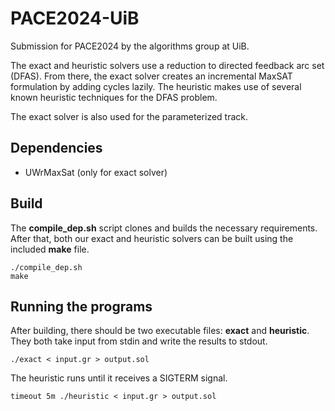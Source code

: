 # PACE2024-UiB

Submission for PACE2024 by the algorithms group at UiB.

The exact and heuristic solvers use a reduction to directed feedback arc set (DFAS).
From there, the exact solver creates an incremental MaxSAT formulation by adding cycles lazily.
The heuristic makes use of several known heuristic techniques for the DFAS problem.

The exact solver is also used for the parameterized track.

## Dependencies

* UWrMaxSat (only for exact solver)

## Build

The **compile_dep.sh** script clones and builds the necessary requirements. After that, both our exact and heuristic solvers can be built using the included **make** file.

```
./compile_dep.sh
make
```

## Running the programs

After building, there should be two executable files: **exact** and **heuristic**. They both take input from stdin and write the results to stdout.

```
./exact < input.gr > output.sol
```

The heuristic runs until it receives a SIGTERM signal.

```
timeout 5m ./heuristic < input.gr > output.sol
```
